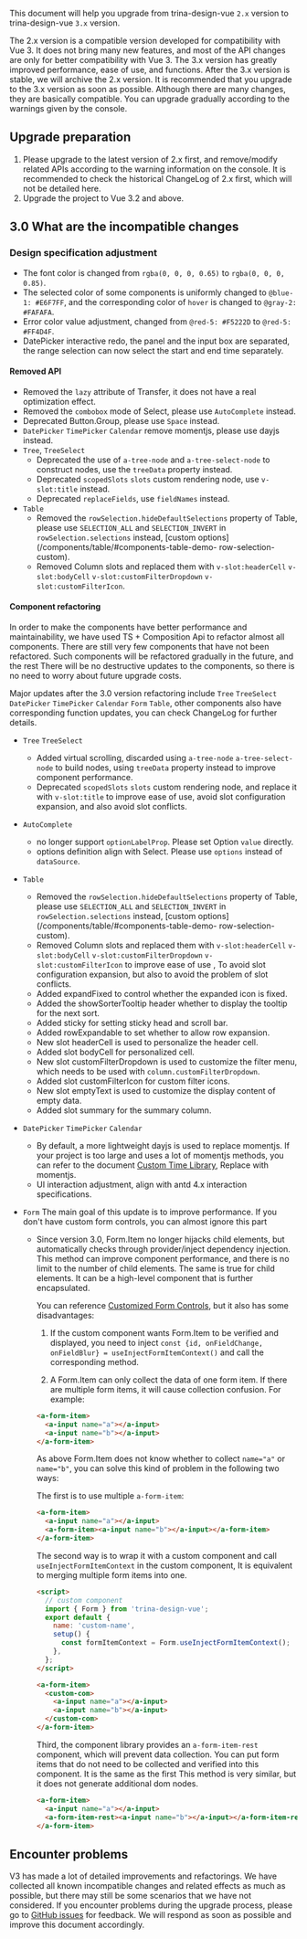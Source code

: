 This document will help you upgrade from trina-design-vue `2.x` version to trina-design-vue `3.x` version.

The 2.x version is a compatible version developed for compatibility with Vue 3. It does not bring many new features, and most of the API changes are only for better compatibility with Vue 3. The 3.x version has greatly improved performance, ease of use, and functions. After the 3.x version is stable, we will archive the 2.x version. It is recommended that you upgrade to the 3.x version as soon as possible. Although there are many changes, they are basically compatible. You can upgrade gradually according to the warnings given by the console.

## Upgrade preparation

1. Please upgrade to the latest version of 2.x first, and remove/modify related APIs according to the warning information on the console. It is recommended to check the historical ChangeLog of 2.x first, which will not be detailed here.
2. Upgrade the project to Vue 3.2 and above.

## 3.0 What are the incompatible changes

### Design specification adjustment

- The font color is changed from `rgba(0, 0, 0, 0.65)` to `rgba(0, 0, 0, 0.85)`.
- The selected color of some components is uniformly changed to `@blue-1: #E6F7FF`, and the corresponding color of `hover` is changed to `@gray-2: #FAFAFA`.
- Error color value adjustment, changed from `@red-5: #F5222D` to `@red-5: #FF4D4F`.
- DatePicker interactive redo, the panel and the input box are separated, the range selection can now select the start and end time separately.

#### Removed API

- Removed the `lazy` attribute of Transfer, it does not have a real optimization effect.
- Removed the `combobox` mode of Select, please use `AutoComplete` instead.
- Deprecated Button.Group, please use `Space` instead.
- `DatePicker` `TimePicker` `Calendar` remove momentjs, please use dayjs instead.
- `Tree`, `TreeSelect`
  - Deprecated the use of `a-tree-node` and `a-tree-select-node` to construct nodes, use the `treeData` property instead.
  - Deprecated `scopedSlots` `slots` custom rendering node, use `v-slot:title` instead.
  - Deprecated `replaceFields`, use `fieldNames` instead.
- `Table`
  - Removed the `rowSelection.hideDefaultSelections` property of Table, please use `SELECTION_ALL` and `SELECTION_INVERT` in `rowSelection.selections` instead, [custom options](/components/table/#components-table-demo- row-selection-custom).
  - Removed Column slots and replaced them with `v-slot:headerCell` `v-slot:bodyCell` `v-slot:customFilterDropdown` `v-slot:customFilterIcon`.

#### Component refactoring

In order to make the components have better performance and maintainability, we have used TS + Composition Api to refactor almost all components. There are still very few components that have not been refactored. Such components will be refactored gradually in the future, and the rest There will be no destructive updates to the components, so there is no need to worry about future upgrade costs.

Major updates after the 3.0 version refactoring include `Tree` `TreeSelect` `DatePicker` `TimePicker` `Calendar` `Form` `Table`, other components also have corresponding function updates, you can check ChangeLog for further details.

- `Tree` `TreeSelect`

  - Added virtual scrolling, discarded using `a-tree-node` `a-tree-select-node` to build nodes, using `treeData` property instead to improve component performance.
  - Deprecated `scopedSlots` `slots` custom rendering node, and replace it with `v-slot:title` to improve ease of use, avoid slot configuration expansion, and also avoid slot conflicts.

- `AutoComplete`

  - no longer support `optionLabelProp`. Please set Option `value` directly.
  - options definition align with Select. Please use `options` instead of `dataSource`.

- `Table`

  - Removed the `rowSelection.hideDefaultSelections` property of Table, please use `SELECTION_ALL` and `SELECTION_INVERT` in `rowSelection.selections` instead, [custom options](/components/table/#components-table-demo- row-selection-custom).
  - Removed Column slots and replaced them with `v-slot:headerCell` `v-slot:bodyCell` `v-slot:customFilterDropdown` `v-slot:customFilterIcon` to improve ease of use , To avoid slot configuration expansion, but also to avoid the problem of slot conflicts.
  - Added expandFixed to control whether the expanded icon is fixed.
  - Added the showSorterTooltip header whether to display the tooltip for the next sort.
  - Added sticky for setting sticky head and scroll bar.
  - Added rowExpandable to set whether to allow row expansion.
  - New slot headerCell is used to personalize the header cell.
  - Added slot bodyCell for personalized cell.
  - New slot customFilterDropdown is used to customize the filter menu, which needs to be used with `column.customFilterDropdown`.
  - Added slot customFilterIcon for custom filter icons.
  - New slot emptyText is used to customize the display content of empty data.
  - Added slot summary for the summary column.

- `DatePicker` `TimePicker` `Calendar`

  - By default, a more lightweight dayjs is used to replace momentjs. If your project is too large and uses a lot of momentjs methods, you can refer to the document [Custom Time Library](/docs/vue/replace-date-cn), Replace with momentjs.
  - UI interaction adjustment, align with antd 4.x interaction specifications.

- `Form` The main goal of this update is to improve performance. If you don't have custom form controls, you can almost ignore this part

  - Since version 3.0, Form.Item no longer hijacks child elements, but automatically checks through provider/inject dependency injection. This method can improve component performance, and there is no limit to the number of child elements. The same is true for child elements. It can be a high-level component that is further encapsulated.

    You can reference [Customized Form Controls](#components-form-demo-customized-form-controls), but it also has some disadvantages:

    1. If the custom component wants Form.Item to be verified and displayed, you need to inject `const {id, onFieldChange, onFieldBlur} = useInjectFormItemContext()` and call the corresponding method.

    2. A Form.Item can only collect the data of one form item. If there are multiple form items, it will cause collection confusion. For example:

    ```html
    <a-form-item>
      <a-input name="a"></a-input>
      <a-input name="b"></a-input>
    </a-form-item>
    ```

    As above Form.Item does not know whether to collect `name="a"` or `name="b"`, you can solve this kind of problem in the following two ways:

    The first is to use multiple `a-form-item`:

    ```html
    <a-form-item>
      <a-input name="a"></a-input>
      <a-form-item><a-input name="b"></a-input></a-form-item>
    </a-form-item>
    ```

    The second way is to wrap it with a custom component and call `useInjectFormItemContext` in the custom component, It is equivalent to merging multiple form items into one.

    ```html
    <script>
      // custom component
      import { Form } from 'trina-design-vue';
      export default {
        name: 'custom-name',
        setup() {
          const formItemContext = Form.useInjectFormItemContext();
        },
      };
    </script>
    ```

    ```html
    <a-form-item>
      <custom-com>
        <a-input name="a"></a-input>
        <a-input name="b"></a-input>
      </custom-com>
    </a-form-item>
    ```

    Third, the component library provides an `a-form-item-rest` component, which will prevent data collection. You can put form items that do not need to be collected and verified into this component. It is the same as the first This method is very similar, but it does not generate additional dom nodes.

    ```html
    <a-form-item>
      <a-input name="a"></a-input>
      <a-form-item-rest><a-input name="b"></a-input></a-form-item-rest>
    </a-form-item>
    ```

## Encounter problems

V3 has made a lot of detailed improvements and refactorings. We have collected all known incompatible changes and related effects as much as possible, but there may still be some scenarios that we have not considered. If you encounter problems during the upgrade process, please go to [GitHub issues](https://vuecomponent.github.io/issue-helper/) for feedback. We will respond as soon as possible and improve this document accordingly.
